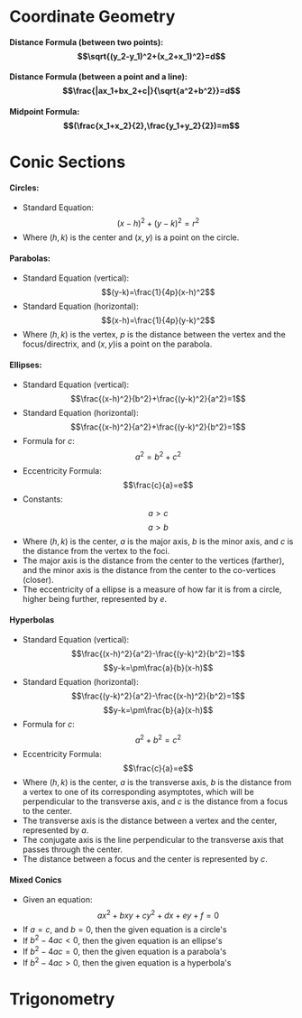 # Coordinate Geometry

#### Distance Formula (between two points): $$\sqrt{(y_2-y_1)^2+(x_2+x_1)^2}=d$$

#### Distance Formula (between a point and a line): $$\frac{|ax_1+bx_2+c|}{\sqrt{a^2+b^2}}=d$$

#### Midpoint Formula: $$(\frac{x_1+x_2}{2},\frac{y_1+y_2}{2})=m$$

# Conic Sections

#### Circles: 

 * Standard Equation: $$(x-h)^2+(y-k)^2=r^2$$
 * Where $(h, k)$ is the center and $(x, y)$ is a point on the circle.

#### Parabolas:

* Standard Equation (vertical): $$(y-k)=\frac{1}{4p}(x-h)^2$$
* Standard Equation (horizontal): $$(x-h)=\frac{1}{4p}(y-k)^2$$
* Where $(h, k)$ is the vertex, $p$ is the distance between the vertex and the focus/directrix, and $(x, y)$is a point on the parabola.

#### Ellipses:

* Standard Equation (vertical): $$\frac{(x-h)^2}{b^2}+\frac{(y-k)^2}{a^2}=1$$
* Standard Equation (horizontal): $$\frac{(x-h)^2}{a^2}+\frac{(y-k)^2}{b^2}=1$$
* Formula for $c$: $$a^2=b^2+c^2$$
* Eccentricity Formula: $$\frac{c}{a}=e$$
* Constants: $$a>c$$ $$a>b$$
* Where $(h, k)$ is the center, $a$ is the major axis, $b$ is the minor axis, and $c$ is the distance from the vertex to the foci.
* The major axis is the distance from the center to the vertices (farther), and the minor axis is the distance from the center to the co-vertices (closer).
* The eccentricity of a ellipse is a measure of how far it is from a circle, higher being further, represented by $e$.

#### Hyperbolas

* Standard Equation (vertical): $$\frac{(x-h)^2}{a^2}-\frac{(y-k)^2}{b^2}=1$$ $$y-k=\pm\frac{a}{b}(x-h)$$
* Standard Equation (horizontal): $$\frac{(y-k)^2}{a^2}-\frac{(x-h)^2}{b^2}=1$$ $$y-k=\pm\frac{b}{a}(x-h)$$
* Formula for $c$: $$a^2+b^2=c^2$$
* Eccentricity Formula: $$\frac{c}{a}=e$$
* Where $(h, k)$ is the center, $a$ is the transverse axis, $b$ is the distance from a vertex to one of its corresponding asymptotes, which will be perpendicular to the transverse axis, and $c$ is the distance from a focus to the center.
* The transverse axis is the distance between a vertex and the center, represented by $a$.
* The conjugate axis is the line perpendicular to the transverse axis that passes through the center.
* The distance between a focus and the center is represented by $c$.

#### Mixed Conics
* Given an equation: $$ax^2+bxy+cy^2+dx+ey+f=0$$
* If $a=c$, and $b=0$, then the given equation is a circle's
* If $b^2-4ac<0$, then the given equation is an ellipse's
* If $b^2-4ac=0$, then the given equation is a parabola's
* If $b^2-4ac>0$, then the given equation is a hyperbola's

# Trigonometry
